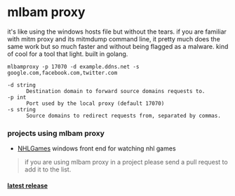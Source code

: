 # mlbam proxy
it's like using the windows hosts file but without the tears. if you are familiar with mitm proxy and its mitmdump command line, it pretty much does the same work but so much faster and without being flagged as a malware. kind of cool for a tool that light. built in golang.

`mlbamproxy -p 17070 -d example.ddns.net -s google.com,facebook.com,twitter.com`

```
-d string
      Destination domain to forward source domains requests to.
-p int
      Port used by the local proxy (default 17070)
-s string
      Source domains to redirect requests from, separated by commas.
 ```

### projects using mlbam proxy
- [NHLGames](https://github.com/NHLGames/NHLGames) windows front end for watching nhl games

> if you are using mlbam proxy in a project please send a pull request to add it to the list.

#### [latest release](https://github.com/jwallet/mlbamproxy/releases/latest)
